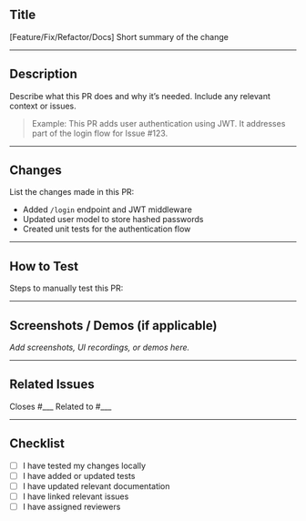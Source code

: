 ## Title

[Feature/Fix/Refactor/Docs] Short summary of the change

---

## Description

Describe what this PR does and why it’s needed. Include any relevant context or issues.

> Example:
> This PR adds user authentication using JWT. It addresses part of the login flow for Issue #123.

---

## Changes

List the changes made in this PR:

- Added `/login` endpoint and JWT middleware
- Updated user model to store hashed passwords
- Created unit tests for the authentication flow

---

## How to Test

Steps to manually test this PR:

---

## Screenshots / Demos (if applicable)

_Add screenshots, UI recordings, or demos here._

---

## Related Issues

Closes #___
Related to #___

---

## Checklist

- [ ] I have tested my changes locally
- [ ] I have added or updated tests
- [ ] I have updated relevant documentation
- [ ] I have linked relevant issues
- [ ] I have assigned reviewers
